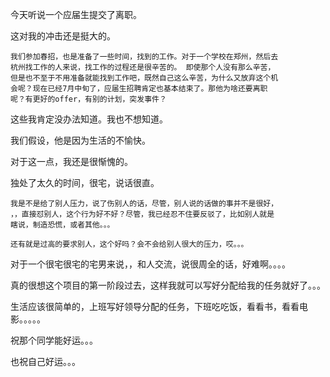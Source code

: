
今天听说一个应届生提交了离职。

这对我的冲击还是挺大的。

```
我们参加春招，也是准备了一些时间，找到的工作。对于一个学校在郑州，然后去
杭州找工作的人来说，找工作的过程还是很辛苦的。 即使那个人没有那么辛苦，
但是也不至于不用准备就能找到工作吧，既然自己这么辛苦，为什么又放弃这个机
会呢？现在已经7月中旬了，应届生招聘肯定也基本结束了。那他为啥还要离职
呢？有更好的offer，有别的计划，突发事件？

```

这些我肯定没办法知道。我也不想知道。

我们假设，他是因为生活的不愉快。

对于这一点，我还是很惭愧的。

独处了太久的时间，很宅，说话很直。 

```
我是不是给了别人压力，说了伤别人的话，尽管，别人说的话做的事并不是很好，
，，直接怼别人，这个行为好不好？尽管，我已经忍不住要反驳了，比如别人就是
瞎说，制造恐慌，或者其他。。。

还有就是过高的要求别人，这个好吗？会不会给别人很大的压力，哎。。。
```

对于一个很宅很宅的宅男来说，，和人交流，说很周全的话，好难啊。。。。

真的很想这个项目的第一阶段过去，这样我就可以写好分配给我的任务就好了。。。

生活应该很简单的，上班写好领导分配的任务，下班吃吃饭，看看书，看看电影。。。。。

祝那个同学能好运。。。

也祝自己好运。。。

